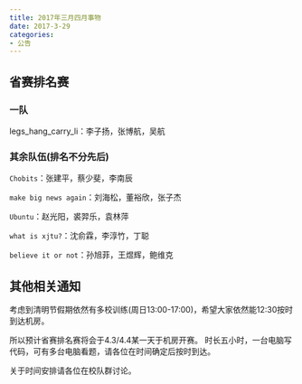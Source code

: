 ```yaml
---
title: 2017年三月四月事物
date: 2017-3-29
categories:
- 公告
---
```


## 省赛排名赛

### 一队

legs_hang_carry_li：李子扬，张博航，吴航

### 其余队伍(排名不分先后)

`Chobits`：张建平，蔡少斐，李南辰

`make big news again`：刘海松，董裕欣，张子杰

`Ubuntu`：赵光阳，裘羿乐，袁林萍

`what is xjtu?`：沈俞霖，李淳竹，丁聪

`believe it or not`：孙旭菲，王煜辉，鲍维克

## 其他相关通知

考虑到清明节假期依然有多校训练(周日13:00-17:00)，希望大家依然能12:30按时到达机房。

所以预计省赛排名赛将会于4.3/4.4某一天于机房开赛。
时长五小时，一台电脑写代码，可有多台电脑看题，请各位在时间确定后按时到达。

关于时间安排请各位在校队群讨论。


